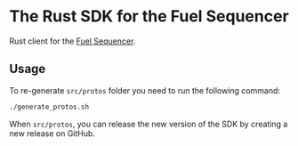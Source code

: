 # The Rust SDK for the Fuel Sequencer

Rust client for the [Fuel Sequencer](https://github.com/fuel-infrastructure/fuel-sequencer/).


## Usage

To re-generate `src/protos` folder you need to run the following command:

```sh
./generate_protos.sh
```

When `src/protos`, you can release the new version of the SDK by creating a new release on GitHub.
